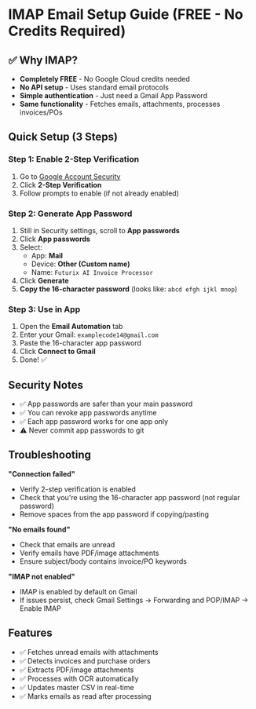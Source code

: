 # IMAP Email Setup Guide (FREE - No Credits Required)

## ✅ Why IMAP?
- **Completely FREE** - No Google Cloud credits needed
- **No API setup** - Uses standard email protocols
- **Simple authentication** - Just need a Gmail App Password
- **Same functionality** - Fetches emails, attachments, processes invoices/POs

## Quick Setup (3 Steps)

### Step 1: Enable 2-Step Verification
1. Go to [Google Account Security](https://myaccount.google.com/security)
2. Click **2-Step Verification**
3. Follow prompts to enable (if not already enabled)

### Step 2: Generate App Password
1. Still in Security settings, scroll to **App passwords**
2. Click **App passwords**
3. Select:
   - App: **Mail**
   - Device: **Other (Custom name)**
   - Name: `Futurix AI Invoice Processor`
4. Click **Generate**
5. **Copy the 16-character password** (looks like: `abcd efgh ijkl mnop`)

### Step 3: Use in App
1. Open the **Email Automation** tab
2. Enter your Gmail: `examplecode14@gmail.com`
3. Paste the 16-character app password
4. Click **Connect to Gmail**
5. Done! ✅

## Security Notes
- ✅ App passwords are safer than your main password
- ✅ You can revoke app passwords anytime
- ✅ Each app password works for one app only
- ⚠️ Never commit app passwords to git

## Troubleshooting

**"Connection failed"**
- Verify 2-step verification is enabled
- Check that you're using the 16-character app password (not regular password)
- Remove spaces from the app password if copying/pasting

**"No emails found"**
- Check that emails are unread
- Verify emails have PDF/image attachments
- Ensure subject/body contains invoice/PO keywords

**"IMAP not enabled"**
- IMAP is enabled by default on Gmail
- If issues persist, check Gmail Settings → Forwarding and POP/IMAP → Enable IMAP

## Features
- ✅ Fetches unread emails with attachments
- ✅ Detects invoices and purchase orders
- ✅ Extracts PDF/image attachments
- ✅ Processes with OCR automatically
- ✅ Updates master CSV in real-time
- ✅ Marks emails as read after processing

